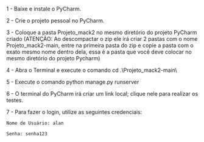 1 - Baixe e instale o PyCharm.

2 - Crie o projeto pessoal no PyCharm.

3 - Coloque a pasta Projeto_mack2 no mesmo diretório do projeto PyCharm criado (ATENÇÃO: Ao descompactar o zip ele irá criar 2 pastas com o nome Projeto_mack2-main, entre na primeira pasta do zip e copie a pasta com o exato mesmo nome dentro dela, essa é a pasta que você deve colocar no mesmo diretório do projeto Pycharm)

4 - Abra o Terminal e execute o comando cd .\Projeto_mack2-main\

5 - Execute o comando python manage.py runserver

6 - O terminal do PyCharm irá criar um link local; clique nele para realizar os testes.

7 - Para fazer o login, utilize as seguintes credenciais:
	
	Nome de Usuário: alan

	Senha: senha123

